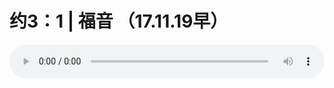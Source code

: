 # 约3：1 | 福音 （17.11.19早）

<audio style="width: 100%;" preload="false" controls controlslist="nodownload"><source src="//cdn.wechat.edu.pl/audio/mp3/old/16070.mp3" type="audio/mpeg">Your browser does not support the audio element.</audio>


